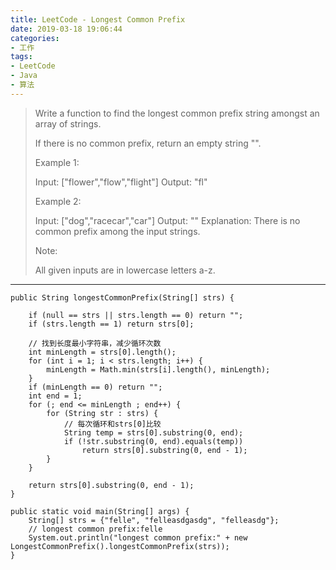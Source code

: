 ```yaml
---
title: LeetCode - Longest Common Prefix
date: 2019-03-18 19:06:44
categories:
- 工作
tags:
- LeetCode
- Java
- 算法
---
```


> Write a function to find the longest common prefix string amongst an array of strings.
> 
> If there is no common prefix, return an empty string "".
> 
> Example 1:
> 
> Input: ["flower","flow","flight"]
> Output: "fl"
> 
> Example 2:
> 
> Input: ["dog","racecar","car"]
> Output: ""
> Explanation: There is no common prefix among the input strings.
> 
> Note:
> 
> All given inputs are in lowercase letters a-z.

---

<!-- more -->

```
public String longestCommonPrefix(String[] strs) {

    if (null == strs || strs.length == 0) return "";
    if (strs.length == 1) return strs[0];

    // 找到长度最小字符串，减少循环次数
    int minLength = strs[0].length();
    for (int i = 1; i < strs.length; i++) {
        minLength = Math.min(strs[i].length(), minLength);
    }
    if (minLength == 0) return "";
    int end = 1;
    for (; end <= minLength ; end++) {
        for (String str : strs) {
            // 每次循环和strs[0]比较
            String temp = strs[0].substring(0, end);
            if (!str.substring(0, end).equals(temp))
                return strs[0].substring(0, end - 1);
        }
    }

    return strs[0].substring(0, end - 1);
}

public static void main(String[] args) {
    String[] strs = {"felle", "felleasdgasdg", "felleasdg"};
    // longest common prefix:felle
    System.out.println("longest common prefix:" + new LongestCommonPrefix().longestCommonPrefix(strs));
}

```